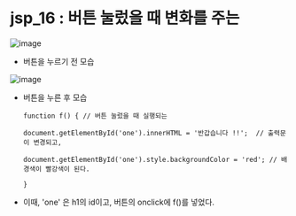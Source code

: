 # jsp_16 : 버튼 눌렀을 때 변화를 주는

![image](https://user-images.githubusercontent.com/37132897/158134325-c91ff61b-b21a-42fb-91d4-542fe13ac474.png)
- 버튼을 누르기 전 모습

![image](https://user-images.githubusercontent.com/37132897/158134275-efffcce1-8948-40a0-ad83-5079d67aef43.png)
- 버튼을 누른 후 모습

      function f() { // 버튼 눌렀을 때 실행되는
    
      document.getElementById('one').innerHTML = '반갑습니다 !!';  // 출력문이 변경되고,
    
      document.getElementById('one').style.backgroundColor = 'red'; // 배경색이 빨강색이 된다.
      
      }

- 이때, 'one' 은 h1의 id이고, 버튼의 onclick에 f()를 넣었다. 

